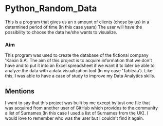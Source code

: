 # Python_Random_Data 

This is a program that gives us an x amount of clients (chose by us) in a determined period of time (In this case years) 
The user will have the possibility to choose the data he/she wants to visualize.

### Aim
This program was used to create the database of the fictional company 'Kaixin S.A'. 
The aim of this project is to acquire information that we don't have and to put it into an Excel spreadsheet if we want it to later be able to analyze the data with a data visualization tool (In my case 'Tableau').
Like this, I was able to have a case of study to improve my Data Analytics skills.

## Mentions

I want to say that this project was built by me except by just one file that was acquired from another user of GitHub which provides to the community a list of Surnames (In this case I used a list of Surnames from the UK). I would love to remember who was the user but I couldn't find it again. 





